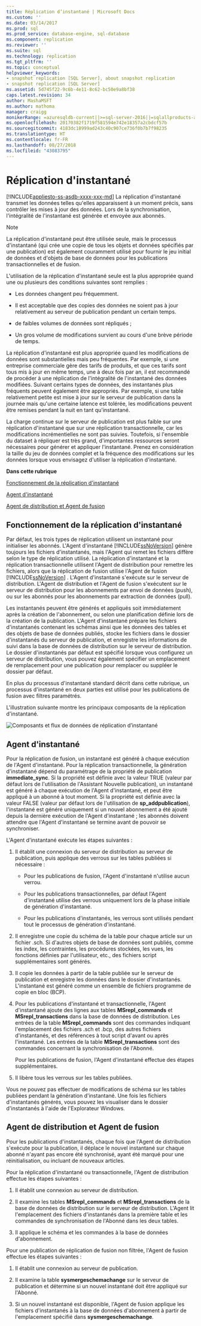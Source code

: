 ```yaml
---
title: Réplication d’instantané | Microsoft Docs
ms.custom: ''
ms.date: 03/14/2017
ms.prod: sql
ms.prod_service: database-engine, sql-database
ms.component: replication
ms.reviewer: ''
ms.suite: sql
ms.technology: replication
ms.tgt_pltfrm: ''
ms.topic: conceptual
helpviewer_keywords:
- snapshot replication [SQL Server], about snapshot replication
- snapshot replication [SQL Server]
ms.assetid: 5d745f22-9c6b-4e11-8c62-bc50e9a8bf38
caps.latest.revision: 34
author: MashaMSFT
ms.author: mathoma
manager: craigg
monikerRange: =azuresqldb-current||>=sql-server-2016||=sqlallproducts-allversions||>=sql-server-linux-2017||=azuresqldb-mi-current
ms.openlocfilehash: 20170382f1719f581594e742e18357a2cbdcf57b
ms.sourcegitcommit: 4183dc18999ad243c40c907ce736f0b7b7f98235
ms.translationtype: HT
ms.contentlocale: fr-FR
ms.lasthandoff: 08/27/2018
ms.locfileid: "43083795"
---
```

# <a name="snapshot-replication"></a>Réplication d'instantané
[!INCLUDE[appliesto-ss-asdb-xxxx-xxx-md](../../includes/appliesto-ss-asdb-xxxx-xxx-md.md)]
  La réplication d'instantané transmet les données telles qu'elles apparaissent à un moment précis, sans contrôler les mises à jour des données. Lors de la synchronisation, l'intégralité de l'instantané est générée et envoyée aux abonnés.  
  
> [!NOTE]  
>  La réplication d'instantané peut être utilisée seule, mais le processus d'instantané (qui crée une copie de tous les objets et données spécifiés par une publication) est également couramment utilisé pour fournir le jeu initial de données et d'objets de base de données pour les publications transactionnelles et de fusion.  
  
 L'utilisation de la réplication d'instantané seule est la plus appropriée quand une ou plusieurs des conditions suivantes sont remplies :  
  
-   Les données changent peu fréquemment.  
  
-   Il est acceptable que des copies des données ne soient pas à jour relativement au serveur de publication pendant un certain temps.  
  
-   de faibles volumes de données sont répliqués ;  
  
-   Un gros volume de modifications survient au cours d'une brève période de temps.  
  
 La réplication d'instantané est plus appropriée quand les modifications de données sont substantielles mais peu fréquentes. Par exemple, si une entreprise commerciale gère des tarifs de produits, et que ces tarifs sont tous mis à jour en même temps, une à deux fois par an, il est recommandé de procéder à une réplication de l'intégralité de l'instantané des données modifiées. Suivant certains types de données, des instantanés plus fréquents peuvent également être appropriés. Par exemple, si une table relativement petite est mise à jour sur le serveur de publication dans la journée mais qu'une certaine latence est tolérée, les modifications peuvent être remises pendant la nuit en tant qu'instantané.  
  
 La charge continue sur le serveur de publication est plus faible sur une réplication d'instantané que sur une réplication transactionnelle, car les modifications incrémentielles ne sont pas suivies. Toutefois, si l'ensemble du dataset à répliquer est très grand, d'importantes ressources seront nécessaires pour générer et appliquer l'instantané. Prenez en considération la taille du jeu de données complet et la fréquence des modifications sur les données lorsque vous envisagez d'utiliser la réplication d'instantané.  
  
 **Dans cette rubrique**  
  
 [Fonctionnement de la réplication d'instantané](#HowWorks)  
  
 [Agent d'instantané](#SnapshotAgent)  
  
 [Agent de distribution et Agent de fusion](#DistAgent)  
  
##  <a name="HowWorks"></a> Fonctionnement de la réplication d'instantané  
 Par défaut, les trois types de réplication utilisent un instantané pour initialiser les abonnés. L'Agent d'instantané [!INCLUDE[ssNoVersion](../../includes/ssnoversion-md.md)] génère toujours les fichiers d'instantanés, mais l'Agent qui remet les fichiers diffère selon le type de réplication utilisé. La réplication d'instantané et la réplication transactionnelle utilisent l'Agent de distribution pour remettre les fichiers, alors que la réplication de fusion utilise l'Agent de fusion [!INCLUDE[ssNoVersion](../../includes/ssnoversion-md.md)] . L'Agent d'instantané s'exécute sur le serveur de distribution. L'Agent de distribution et l'Agent de fusion s'exécutent sur le serveur de distribution pour les abonnements par envoi de données (push), ou sur les abonnés pour les abonnements par extraction de données (pull).  
  
 Les instantanés peuvent être générés et appliqués soit immédiatement après la création de l'abonnement, ou selon une planification définie lors de la création de la publication. L'Agent d'instantané prépare les fichiers d'instantanés contenant les schémas ainsi que les données des tables et des objets de base de données publiés, stocke les fichiers dans le dossier d'instantanés du serveur de publication, et enregistre les informations de suivi dans la base de données de distribution sur le serveur de distribution. Le dossier d'instantanés par défaut est spécifié lorsque vous configurez un serveur de distribution, vous pouvez également spécifier un emplacement de remplacement pour une publication pour remplacer ou suppléer le dossier par défaut.  
  
 En plus du processus d'instantané standard décrit dans cette rubrique, un processus d'instantané en deux parties est utilisé pour les publications de fusion avec filtres paramétrés.  
  
 L'illustration suivante montre les principaux composants de la réplication d'instantané.  
  
 ![Composants et flux de données de réplication d’instantané](../../relational-databases/replication/media/snapshot.gif "Composants et flux de données de réplication d’instantané")  
  
##  <a name="SnapshotAgent"></a> Agent d'instantané  
 Pour la réplication de fusion, un instantané est généré à chaque exécution de l'Agent d'instantané. Pour la réplication transactionnelle, la génération d'instantané dépend du paramétrage de la propriété de publication **immediate_sync**. Si la propriété est définie avec la valeur TRUE (valeur par défaut lors de l'utilisation de l'Assistant Nouvelle publication), un instantané est généré à chaque exécution de l'Agent d'instantané, et peut être appliqué à un abonné à tout moment. Si la propriété est définie avec la valeur FALSE (valeur par défaut lors de l'utilisation de **sp_addpublication**), l'instantané est généré uniquement si un nouvel abonnement a été ajouté depuis la dernière exécution de l'Agent d'instantané ; les abonnés doivent attendre que l'Agent d'instantané se termine avant de pouvoir se synchroniser.  
  
 L'Agent d'instantané exécute les étapes suivantes :  
  
1.  Il établit une connexion du serveur de distribution au serveur de publication, puis applique des verrous sur les tables publiées si nécessaire :  
  
    -   Pour les publications de fusion, l'Agent d'instantané n'utilise aucun verrou.  
  
    -   Pour les publications transactionnelles, par défaut l'Agent d'instantané utilise des verrous uniquement lors de la phase initiale de génération d'instantané.  
  
    -   Pour les publications d'instantanés, les verrous sont utilisés pendant tout le processus de génération d'instantané.  
  
2.  Il enregistre une copie du schéma de la table pour chaque article sur un fichier .sch. Si d'autres objets de base de données sont publiés, comme les index, les contraintes, les procédures stockées, les vues, les fonctions définies par l'utilisateur, etc., des fichiers script supplémentaires sont générés.  
  
3.  Il copie les données à partir de la table publiée sur le serveur de publication et enregistre les données dans le dossier d'instantanés. L'instantané est généré comme un ensemble de fichiers programme de copie en bloc (BCP).  
  
4.  Pour les publications d'instantané et transactionnelle, l'Agent d'instantané ajoute des lignes aux tables **MSrepl_commands** et **MSrepl_transactions** dans la base de données de distribution. Les entrées de la table **MSrepl_commands** sont des commandes indiquant l'emplacement des fichiers .sch et .bcp, des autres fichiers d'instantanés, et des références à tout script d'avant ou après l'instantané. Les entrées de la table **MSrepl_transactions** sont des commandes concernant la synchronisation de l'Abonné.  
  
     Pour les publications de fusion, l'Agent d'instantané effectue des étapes supplémentaires.  
  
5.  Il libère tous les verrous sur les tables publiées.  
  
 Vous ne pouvez pas effectuer de modifications de schéma sur les tables publiées pendant la génération d'instantané. Une fois les fichiers d'instantanés générés, vous pouvez les visualiser dans le dossier d'instantanés à l'aide de l'Explorateur Windows.  
  
##  <a name="DistAgent"></a> Agent de distribution et Agent de fusion  
 Pour les publications d'instantanés, chaque fois que l'Agent de distribution s'exécute pour la publication, il déplace le nouvel instantané sur chaque abonné n'ayant pas encore été synchronisé, ayant été marqué pour une réinitialisation, ou incluant de nouveaux articles.  
  
 Pour la réplication d'instantané ou transactionnelle, l'Agent de distribution effectue les étapes suivantes :  
  
1.  Il établit une connexion au serveur de distribution.  
  
2.  Il examine les tables **MSrepl_commands** et **MSrepl_transactions** de la base de données de distribution sur le serveur de distribution. L'Agent lit l'emplacement des fichiers d'instantanés dans la première table et les commandes de synchronisation de l'Abonné dans les deux tables.  
  
3.  Il applique le schéma et les commandes à la base de données d'abonnement.  
  
 Pour une publication de réplication de fusion non filtrée, l'Agent de fusion effectue les étapes suivantes :  
  
1.  Il établit une connexion au serveur de publication.  
  
2.  Il examine la table **sysmergeschemachange** sur le serveur de publication et détermine si un nouvel instantané doit être appliqué sur l'Abonné.  
  
3.  Si un nouvel instantané est disponible, l'Agent de fusion applique les fichiers d'instantanés à la base de données d'abonnement à partir de l'emplacement spécifié dans **sysmergeschemachange**.  
  
  
